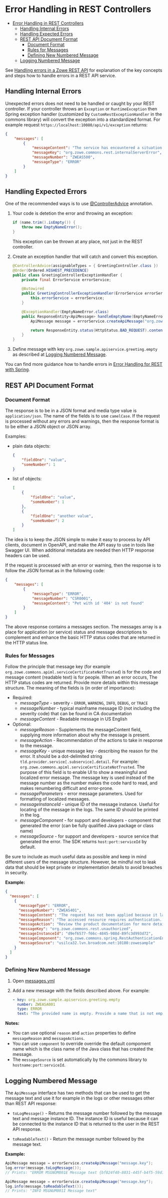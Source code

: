 # Error Handling in REST Controllers

- [Error Handling in REST Controllers](#error-handling-in-rest-controllers)
  - [Handling Internal Errors](#handling-internal-errors)
  - [Handling Expected Errors](#handling-expected-errors)
  - [REST API Document Format](#rest-api-document-format)
    - [Document Format](#document-format)
    - [Rules for Messages](#rules-for-messages)
    - [Defining New Numbered Message](#defining-new-numbered-message)
  - [Logging Numbered Message](#logging-numbered-message)

See [Handling errors in a Zowe REST API](https://medium.com/zowe/handling-errors-in-a-zowe-rest-api-1719554ddd6) for explanation of the key concepts and steps how to handle errors in a REST API service.

## Handling Internal Errors

Unexpected errors does not need to be handled or caught by your REST controller. If your controller throws an `Exception` or `RuntimeException` then Spring exception handler (customized by `CustomRestExceptionHandler` in the commons library) will convert the exception into a standardized format. For example request `https://localhost:10080/api/v1/exception` returns:

```json
{
    "messages": [
        {
            "messageContent": "The service has encountered a situation it doesn't know how to handle. Please contact support for further assistance. More details are available in the log under message instance ID: 9912494f-6c02-49e4-a6af-a46040d0890d",
            "messageKey": "org.zowe.commons.rest.internalServerError",
            "messageNumber": "ZWEAS500",
            "messageType": "ERROR"
        }
    ]
}
```

## Handling Expected Errors

One of the recommended ways is to use [@ControllerAdvice](https://docs.spring.io/spring-framework/docs/current/javadoc-api/org/springframework/web/bind/annotation/ControllerAdvice.html) annotation.

1. Your code is detetion the error and throwing an exception:

    ```java
    if (name.trim().isEmpty()) {
        throw new EmptyNameError();
    }
    ```

    This exception can be thrown at any place, not just in the REST controller.

2. Create an exception handler that will catch and convert this exception.

    ```java
    @ControllerAdvice(assignableTypes = { GreetingController.class })
    @Order(Ordered.HIGHEST_PRECEDENCE)
    public class GreetingControllerExceptionHandler {
        private final ErrorService errorService;

        @Autowired
        public GreetingControllerExceptionHandler(ErrorService errorService) {
            this.errorService = errorService;
        }

        @ExceptionHandler(EmptyNameError.class)
        public ResponseEntity<ApiMessage> handleEmptyName(EmptyNameError exception) {
            ApiMessage message = errorService.createApiMessage("org.zowe.sample.apiservice.greeting.empty");

            return ResponseEntity.status(HttpStatus.BAD_REQUEST).contentType(MediaType.APPLICATION_JSON_UTF8).body(message);
        }
    }
    ```

3. Define message with key `org.zowe.sample.apiservice.greeting.empty` as described at [Logging Numbered Message](#logging-numbered-message).

You can find more guidance how to handle errors in [Error Handling for REST with Spring](https://www.baeldung.com/exception-handling-for-rest-with-spring).

## REST API Document Format

### Document Format

The response is to be in a JSON format and media type value is `application/json`. The name of the fields is to use `camelCase`. If the request is processed without any errors and warnings, then the response format is to be either a JSON object or JSON array.

Examples:

- plain data objects:

    ```json
    {
        "fieldOne": "value",
        "someNumber": 1
    }
    ```

- list of objects:

    ```json
    [
        {
            "fieldOne": "value",
            "someNumber": 1
        },
        {
            "fieldOne": "another value",
            "someNumber": 2
        }
    ]
    ```

The idea is to keep the JSON simple to make it easy to process by API clients, document in OpenAPI, and make the API easy to use in tools like Swagger UI. When additional metadata are needed then HTTP response headers can be used.

If the request is processed with an error or warning, then the response is to follow the JSON format as in the following code:

```json
{
    "messages": [
        {
            "messageType": "ERROR",
            "messageNumber": "CSR0001",
            "messageContent": "Pet with id '404' is not found"
        }
    ]
}
```

The above response contains a messages section. The messages array is a place for application (or service) status and message descriptions to complement and enhance the basic HTTP status codes that are returned in the HTTP status line.

### Rules for Messages

Follow the principle that message key (for example `org.zowe.commons.apiml.serviceCertificateNotTrusted`) is for the code and message content (readable text) is for people. When an error occurs, The HTTP status codes are returned. Provide more details within this message structure. The meaning of the fields is (in order of importance):

- Required:
  - *messageType* - severity - `ERROR`, `WARNING`, `INFO`, `DEBUG`, or `TRACE`
  - *messageNumber* - typical mainframe message ID (not including the severity code) that can be found in CA documentation
  - *messageContent* - Readable message in US English
- Optional:
  - *messageReason* - Supplements the messageContent field, supplying more information about why the message is present.
  - *messageAction* - Recommendation of the actions to take in response to the message.
  - *messageKey* - unique message key - describing the reason for the error. It should be a dot-delimited string `tld.provider.service[.subservice].detail`. For example: `org.zowe.commons.apiml.serviceCertificateNotTrusted`. The purpose of this field is to enable UI to show a meaningful and localized error message. The message key is used instead of the message number as the number makes the code hard to read, and makes renumbering difficult and error-prone.
  - *messageParameters* - error message parameters. Used for formatting of localized messages.
  - *messageInstanceId* - unique ID of the message instance. Useful for locating of the message in the logs. The same ID should be printed in the log.
  - *messageComponent* - for support and developers - component that generated the error (can be fully qualified Java package or class name)
  - *messageSource* - for support and developers - source service that generated the error. The SDK returns `host:port:serviceId` by default.

Be sure to include as much useful data as possible and keep in mind different users of the message structure. However, be mindful not to leak data that should be kept private or implementation details to avoid breaches in security.

**Example:**

```json
{
  "messages": [
    {
      "messageType": "ERROR",
      "messageNumber": "ZWEAS401",
      "messageContent": "The request has not been applied because it lacks valid authentication credentials for the target resource: Full authentication is required to access this resource",
      "messageReason": "The accessed resource requires authentication. The request is missing valid authentication credentials.",
      "messageAction": "Review the product documentation for more details about acceptable authentication. Verify that your credentials are valid and contact security administrator to obtain valid credentials.",
      "messageKey": "org.zowe.commons.rest.unauthorized",
      "messageInstanceId": "d9ef6577-f66c-4845-988d-89fc3d993d72",
      "messageComponent": "org.zowe.commons.spring.RestAuthenticationEntryPoint",
      "messageSource": "usilca32.lvn.broadcom.net:10180:zowesample"
    }
  ]
}
```

### Defining New Numbered Message

1. Open [messages.yml](../src/main/resources/messages.yml)

2. Add a new message with the fields described above. For example:

    ```yml
    - key: org.zowe.sample.apiservice.greeting.empty
      number: ZWEASA001
      type: ERROR
      text: "The provided name is empty. Provide a name that is not empty."
    ```

**Notes:**

- You can use optional `reason` and `action` properties to define `messageReason` and `messageActions`.
- You can use `component` to override override the default compoment name which is the class name of the Java class that has created the message.
- The `messageSource` is set automatically by the commons library to `hostname:port:serviceId`.

## Logging Numbered Message

The `ApiMessage` interface has two methods that can be used to get the message text and use it for example in the logs or other messages other than REST API response:

- `toLogMessage()` - Returns the message number followed by the message text and message instance ID. The instance ID is useful because it can be connected to the instance ID that is returned to the user in the REST API response.

- `toReadableText()` - Return the message number followed by the message text.

**Example:**

```java
ApiMessage message = errorService.createApiMessage("message.key");
log.error(message.toLogMessage());
// Prints: "ERROR MSGNUM001E Message text {bf824f40-8031-445f-b4f5-59d7ae0c865d}"

ApiMessage message = errorService.createApiMessage("message.key");
log.info(message.toReadableText());
// Prints: "INFO MSGNUM001I Message text"
```

